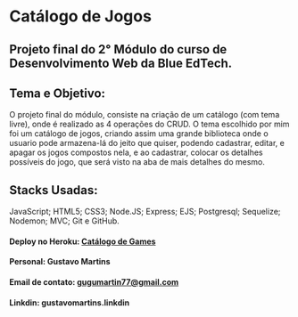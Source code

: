 # Catálogo de Jogos

## Projeto final do 2° Módulo do curso de Desenvolvimento Web da Blue EdTech.
## Tema e Objetivo: 
<p>O projeto final do módulo, consiste na criação de um catálogo (com tema livre), onde é realizado as 4 operações do CRUD. O tema escolhido por mim foi um catálogo de jogos, criando assim uma grande biblioteca onde o usuario pode armazena-lá do jeito que quiser, podendo cadastrar, editar, e apagar os jogos compostos nela, e ao cadastrar, colocar os detalhes possíveis do jogo, que será visto na aba de mais detalhes do mesmo.
</p>

## Stacks Usadas: 
<p> 
JavaScript; HTML5; CSS3; Node.JS; Express; EJS; Postgresql; Sequelize; Nodemon; MVC; Git e GitHub.
</p>

#### Deploy no Heroku: <a href = "https://catalogo-de-games.herokuapp.com"> Catálogo de Games</a>

#### Personal: Gustavo Martins

#### Email de contato: <a href = "mailto:gugumartin77@gmail.com"> gugumartin77@gmail.com</a>

#### Linkdin: <a>gustavomartins.linkdin</a>